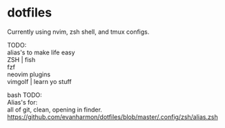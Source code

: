 # dotfiles

Currently using nvim, zsh shell, and tmux configs. 

TODO: <br>
alias's to make life easy <br>
ZSH | fish <br>
fzf <br>
neovim plugins <br>
vimgolf | learn yo stuff <br>

bash TODO: <br>
Alias's for: <br>
all of git, clean, opening in finder. 
https://github.com/evanharmon/dotfiles/blob/master/.config/zsh/alias.zsh
